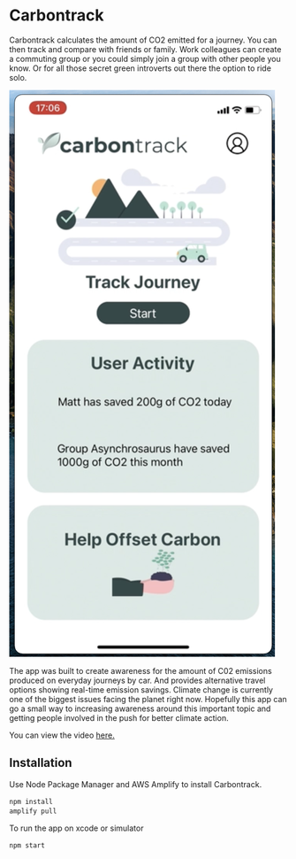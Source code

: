 # Carbontrack

Carbontrack calculates the amount of CO2 emitted for a journey. You can then track and compare with friends or family. Work colleagues can create a commuting group or you could simply join a group with other people you know. Or for all those secret green introverts out there the option to ride solo.

![](assets/images/carbontrack.png)

The app was built to create awareness for the amount of C02 emissions produced on everyday journeys by car. And provides alternative travel options showing real-time emission savings. Climate change is currently one of the biggest issues facing the planet right now. Hopefully this app can go a small way to increasing awareness around this important topic and getting people involved in the push for better climate action.

You can view the video [here.](https://youtu.be/8BSVHYG0w_M)

## Installation

Use Node Package Manager and AWS Amplify to install Carbontrack.

```bash
npm install
amplify pull
```

To run the app on xcode or simulator

```bash
npm start
```

